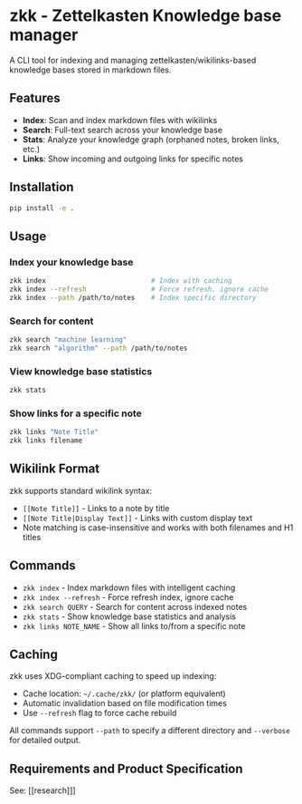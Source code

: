 # zkk - Zettelkasten Knowledge base manager

A CLI tool for indexing and managing zettelkasten/wikilinks-based knowledge bases stored in markdown files.

## Features

- **Index**: Scan and index markdown files with wikilinks
- **Search**: Full-text search across your knowledge base
- **Stats**: Analyze your knowledge graph (orphaned notes, broken links, etc.)
- **Links**: Show incoming and outgoing links for specific notes

## Installation

```bash
pip install -e .
```

## Usage

### Index your knowledge base
```bash
zkk index                          # Index with caching
zkk index --refresh                # Force refresh, ignore cache
zkk index --path /path/to/notes    # Index specific directory
```

### Search for content
```bash
zkk search "machine learning"
zkk search "algorithm" --path /path/to/notes
```

### View knowledge base statistics
```bash
zkk stats
```

### Show links for a specific note
```bash
zkk links "Note Title"
zkk links filename
```

## Wikilink Format

zkk supports standard wikilink syntax:
- `[[Note Title]]` - Links to a note by title
- `[[Note Title|Display Text]]` - Links with custom display text
- Note matching is case-insensitive and works with both filenames and H1 titles

## Commands

- `zkk index` - Index markdown files with intelligent caching
- `zkk index --refresh` - Force refresh index, ignore cache
- `zkk search QUERY` - Search for content across indexed notes
- `zkk stats` - Show knowledge base statistics and analysis
- `zkk links NOTE_NAME` - Show all links to/from a specific note

## Caching

zkk uses XDG-compliant caching to speed up indexing:
- Cache location: `~/.cache/zkk/` (or platform equivalent)
- Automatic invalidation based on file modification times
- Use `--refresh` flag to force cache rebuild

All commands support `--path` to specify a different directory and `--verbose` for detailed output.

## Requirements and Product Specification

See: [[research]]]

